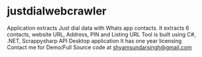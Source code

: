 # justdialwebcrawler
Application extracts Just dial data with Whats app contacts. 
It extracts 6 contacts, website URL, Address, PIN and Listing URL
Tool is built using C#, .NET, Scrappysharp API
Desktop application 
It has one year licensing
Contact me for Demo/Full Source code at shyamsundarsingh@gmail.com
